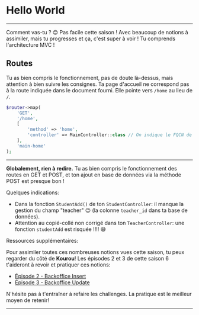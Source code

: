 # Hello World

---

Comment vas-tu ? 😊 Pas facile cette saison ! Avec beaucoup de notions à assimiler, mais tu progresses et ça, c'est super à voir ! Tu comprends l'architecture MVC !

## Routes

Tu as bien compris le fonctionnement, pas de doute là-dessus, mais attention à bien suivre les consignes. Ta page d'accueil ne correspond pas à la route indiquée dans le document fourni. Elle pointe vers `/home` au lieu de `/`.

```php
$router->map(
    'GET',
    '/home',
    [
        'method' => 'home',
        'controller' => MainController::class // On indique le FQCN de la classe
    ],
    'main-home'
);
```


---

**Globalement, rien à redire.** Tu as bien compris le fonctionnement des routes en GET et POST, et ton ajout en base de données via la méthode POST est presque bon !

Quelques indications:

- Dans la fonction `StudentAdd()` de ton `StudentController`: il manque la gestion du champ "teacher" 😉 (la colonne `teacher_id` dans ta base de données).
- Attention au copié-collé non corrigé dans ton `TeacherController`: une fonction `studentAdd` est risquée !!!! 😅

Ressources supplémentaires:

Pour assimiler toutes ces nombreuses notions vues cette saison, tu peux regarder du côté de **Kourou**! Les épisodes 2 et 3 de cette saison 6 t'aideront à revoir et pratiquer ces notions:

- [Épisode 2 - Backoffice Insert](lien_vers_l'épisode_2)
- [Épisode 3 - Backoffice Update](lien_vers_l'épisode_3)

N'hésite pas à t'entraîner à refaire les challenges. La pratique est le meilleur moyen de retenir!

---
